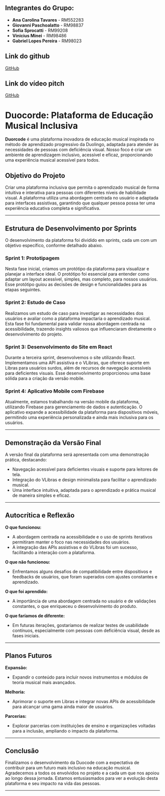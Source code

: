 ## Integrantes do Grupo:
- **Ana Carolina Tavares** - RM552283
- **Giovanni Paschoalatto** - RM98837
- **Sofia Sprocatti** - RM99208
- **Vinicius Minei** - RM98486
- **Gabriel Lopes Pereira** - RM98023

## Link do github
[GitHub](https://github.com/anabrandt/sprint4-ia)

## Link do vídeo pitch
[GitHub](https://www.youtube.com/watch?v=eQPSpXKQSGs)

# Duocorde: Plataforma de Educação Musical Inclusiva

**Duorcode** é uma plataforma inovadora de educação musical inspirada no método de aprendizado progressivo da Duolingo, adaptada para atender às necessidades de pessoas com deficiência visual. Nosso foco é criar um ambiente de aprendizagem inclusivo, acessível e eficaz, proporcionando uma experiência musical acessível para todos.

## Objetivo do Projeto

Criar uma plataforma inclusiva que permita o aprendizado musical de forma intuitiva e interativa para pessoas com diferentes níveis de habilidade visual. A plataforma utiliza uma abordagem centrada no usuário e adaptada para interfaces assistivas, garantindo que qualquer pessoa possa ter uma experiência educativa completa e significativa.

---

## Estrutura de Desenvolvimento por Sprints

O desenvolvimento da plataforma foi dividido em sprints, cada um com um objetivo específico, conforme detalhado abaixo.

### Sprint 1: Prototipagem

Nesta fase inicial, criamos um protótipo da plataforma para visualizar e planejar a interface ideal. O protótipo foi essencial para entender como adaptar um layout acessível, simples, mas completo, para nossos usuários. Esse protótipo guiou as decisões de design e funcionalidades para as etapas seguintes.

### Sprint 2: Estudo de Caso

Realizamos um estudo de caso para investigar as necessidades dos usuários e avaliar como a plataforma impactaria o aprendizado musical. Esta fase foi fundamental para validar nossa abordagem centrada na acessibilidade, trazendo insights valiosos que influenciaram diretamente o desenvolvimento do projeto.

### Sprint 3: Desenvolvimento do Site em React

Durante a terceira sprint, desenvolvemos o site utilizando React. Implementamos uma API assistiva e o VLibras, que oferece suporte em Libras para usuários surdos, além de recursos de navegação acessíveis para deficientes visuais. Esse desenvolvimento proporcionou uma base sólida para a criação da versão mobile.

### Sprint 4: Aplicativo Mobile com Firebase

Atualmente, estamos trabalhando na versão mobile da plataforma, utilizando Firebase para gerenciamento de dados e autenticação. O aplicativo expande a acessibilidade da plataforma para dispositivos móveis, permitindo uma experiência personalizada e ainda mais inclusiva para os usuários.

---

## Demonstração da Versão Final

A versão final da plataforma será apresentada com uma demonstração prática, destacando:
- Navegação acessível para deficientes visuais e suporte para leitores de tela.
- Integração do VLibras e design minimalista para facilitar o aprendizado musical.
- Uma interface intuitiva, adaptada para o aprendizado e prática musical de maneira simples e eficaz.

---

## Autocrítica e Reflexão

**O que funcionou:**  
- A abordagem centrada na acessibilidade e o uso de sprints iterativos permitiram manter o foco nas necessidades dos usuários.
- A integração das APIs assistivas e do VLibras foi um sucesso, facilitando a interação com a plataforma.

**O que não funcionou:**  
- Enfrentamos alguns desafios de compatibilidade entre dispositivos e feedbacks de usuários, que foram superados com ajustes constantes e aprendizado.

**O que foi aprendido:**  
- A importância de uma abordagem centrada no usuário e de validações constantes, o que enriqueceu o desenvolvimento do produto.

**O que faríamos de diferente:**  
- Em futuras iterações, gostaríamos de realizar testes de usabilidade contínuos, especialmente com pessoas com deficiência visual, desde as fases iniciais.

---

## Planos Futuros

**Expansão:**  
- Expandir o conteúdo para incluir novos instrumentos e módulos de teoria musical mais avançados.

**Melhoria:**  
- Aprimorar o suporte em Libras e integrar novas APIs de acessibilidade para alcançar uma gama ainda maior de usuários.

**Parcerias:**  
- Explorar parcerias com instituições de ensino e organizações voltadas para a inclusão, ampliando o impacto da plataforma.

---

## Conclusão

Finalizamos o desenvolvimento da Duocode com a expectativa de contribuir para um futuro mais inclusivo na educação musical. Agradecemos a todos os envolvidos no projeto e a cada um que nos apoiou ao longo dessa jornada. Estamos entusiasmados para ver a evolução desta plataforma e seu impacto na vida das pessoas.

---
